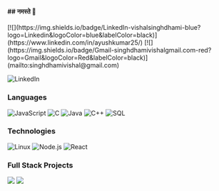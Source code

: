 <h4>## नमस्ते 🙏</h4>
[![](https://img.shields.io/badge/LinkedIn-vishalsinghdhami-blue?logo=Linkedin&logoColor=blue&labelColor=black)](https://www.linkedin.com/in/ayushkumar25/)
[![](https://img.shields.io/badge/Gmail-singhdhamivishalgmail.com-red?logo=Gmail&logoColor=Red&labelColor=black)](mailto:singhdhamivishal@gmail.com)


![LinkedIn](https://img.shields.io/badge/linkedin-%230077B5.svg?style=for-the-badge&logo=linkedin&logoColor=white)



### Languages

![JavaScript](https://img.shields.io/badge/-JavaScript-000?&logo=JavaScript)
![C](https://img.shields.io/badge/-C-000?&logo=C)
![Java](https://img.shields.io/badge/-Java-000?&logo=Java&logoColor=007396)
![C++](https://img.shields.io/badge/-C++-000?&logo=c%2b%2b&logoColor=00599C)
![SQL](https://img.shields.io/badge/-SQL-000?&logo=MySQL)


### Technologies


![Linux](https://img.shields.io/badge/-Linux-000?&logo=Linux)
![Node.js](https://img.shields.io/badge/-Node.js-000?&logo=node.js)
![React](https://img.shields.io/badge/-React-000?&logo=React)

### Full Stack Projects

[![](https://img.shields.io/badge/-🧬%20My%20Website-000)](https://github.com/vishalsinghdhami/resumewebsite_sanity_react)
[![](https://img.shields.io/badge/-📝%20ToDoList-000)](https://github.com/vishalsinghdhami/mybasictodolist-REACT)




